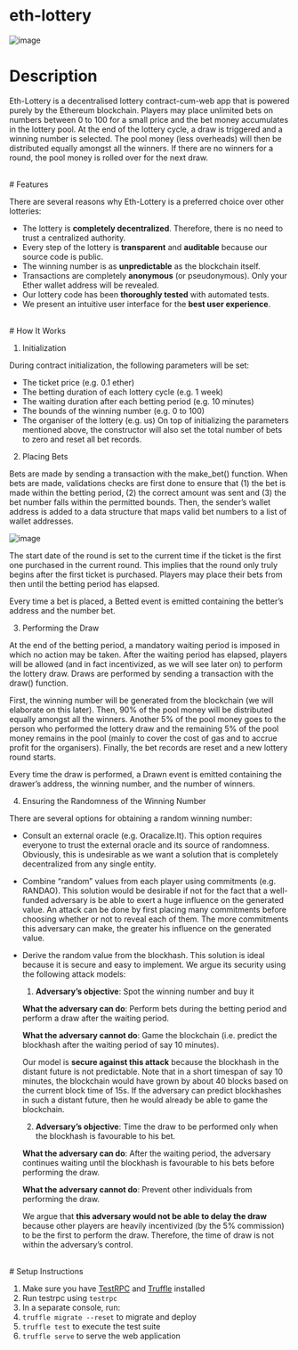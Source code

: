 # eth-lottery

![image](https://cloud.githubusercontent.com/assets/10496851/20247030/5d2e21a4-a9fe-11e6-9698-422681e21aec.png)


# Description

Eth-Lottery is a decentralised lottery contract-cum-web app that is powered purely by the Ethereum blockchain. Players may place unlimited bets on numbers between 0 to 100 for a small price and the bet money accumulates in the lottery pool. At the end of the lottery cycle, a draw is triggered and a winning number is selected. The pool money (less overheads) will then be distributed equally amongst all the winners. If there are no winners for a round, the pool money is rolled over for the next draw.

<br>
# Features

There are several reasons why Eth-Lottery is a preferred choice over other lotteries:
- The lottery is **completely decentralized**. Therefore, there is no need to trust a centralized authority.
- Every step of the lottery is **transparent** and **auditable** because our source code is public.
- The winning number is as **unpredictable** as the blockchain itself.
- Transactions are completely **anonymous** (or pseudonymous). Only your Ether wallet address will be revealed.
- Our lottery code has been **thoroughly tested** with automated tests.
- We present an intuitive user interface for the **best user experience**.

<br>
# How It Works

1. Initialization

  During contract initialization, the following parameters will be set:
  - The ticket price (e.g. 0.1 ether)
  - The betting duration of each lottery cycle (e.g. 1 week)
  - The waiting duration after each betting period (e.g. 10 minutes)
  - The bounds of the winning number (e.g. 0 to 100)
  - The organiser of the lottery (e.g. us)
  On top of initializing the parameters mentioned above, the constructor will also set the total number of bets to zero and reset all bet records.
  
2. Placing Bets

  Bets are made by sending a transaction with the make_bet() function. When bets are made, validations checks are first done to ensure that (1) the bet is made within the betting period, (2) the correct amount was sent and (3) the bet number falls within the permitted bounds. Then, the sender’s wallet address is added to a data structure that maps valid bet numbers to a list of wallet addresses.
  
  ![image](https://cloud.githubusercontent.com/assets/10496851/20247157/0f56f4ae-aa00-11e6-8b07-72860b619678.png)
  
  The start date of the round is set to the current time if the ticket is the first one purchased in the current round. This implies that the round only truly begins after the first ticket is purchased. Players may place their bets from then until the betting period has elapsed.
  
  Every time a bet is placed, a Betted event is emitted containing the better’s address and the number bet.

3. Performing the Draw

  At the end of the betting period, a mandatory waiting period is imposed in which no action may be taken. After the waiting period has elapsed, players will be allowed (and in fact incentivized, as we will see later on) to perform the lottery draw. Draws are performed by sending a transaction with the draw() function. 
  
  First, the winning number will be generated from the blockchain (we will elaborate on this later). Then, 90% of the pool money will be distributed equally amongst all the winners. Another 5% of the pool money goes to the person who performed the lottery draw and the remaining 5% of the pool money remains in the pool (mainly to cover the cost of gas and to accrue profit for the organisers). Finally, the bet records are reset and a new lottery round starts.
  
  Every time the draw is performed, a Drawn event is emitted containing the drawer’s address, the winning number, and the number of winners.
  
4. Ensuring the Randomness of the Winning Number

  There are several options for obtaining a random winning number:
  - Consult an external oracle (e.g. Oracalize.It). This option requires everyone to trust the external oracle and its source of randomness. Obviously, this is undesirable as we want a solution that is completely decentralized from any single entity.
  - Combine “random” values from each player using commitments (e.g. RANDAO). This solution would be desirable if not for the fact that a well-funded adversary is be able to exert a huge influence on the generated value. An attack can be done by first placing many commitments before choosing whether or not to reveal each of them. The more commitments this adversary can make, the greater his influence on the generated value.
  - Derive the random value from the blockhash. This solution is ideal because it is secure and easy to implement. We argue its security using the following attack models:

    1. **Adversary’s objective**: Spot the winning number and buy it
    
      **What the adversary can do**: Perform bets during the betting period and perform a draw after the waiting period.

      **What the adversary cannot do**: Game the blockchain (i.e. predict the blockhash after the waiting period of say 10 minutes).

      Our model is **secure against this attack** because the blockhash in the distant future is not predictable. Note that in a short timespan of say 10 minutes, the blockchain would have grown by about 40 blocks based on the current block time of 15s. If the adversary can predict blockhashes in such a distant future, then he would already be able to game the blockchain.

    2. **Adversary’s objective**: Time the draw to be performed only when the blockhash is favourable to his bet.
    
      **What the adversary can do**: After the waiting period, the adversary continues waiting until the blockhash is favourable to his bets before performing the draw.

      **What the adversary cannot do**: Prevent other individuals from performing the draw.

      We argue that **this adversary would not be able to delay the draw** because other players are heavily incentivized (by the 5% commission) to be the first to perform the draw. Therefore, the time of draw is not within the adversary’s control.


<br>
# Setup Instructions

1. Make sure you have [TestRPC](https://github.com/ethereumjs/testrpc) and [Truffle](https://github.com/ConsenSys/truffle) installed
2. Run testrpc using `testrpc`
3. In a separate console, run:
  1. `truffle migrate --reset` to migrate and deploy
  2. `truffle test` to execute the test suite
  3. `truffle serve` to serve the web application
